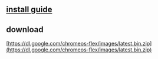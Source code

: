 

## [install guide](https://support.google.com/chromeosflex/answer/11541904?hl=en&ref_topic=11551271&sjid=8090773319957588820-NA)

## download 
[https://dl.google.com/chromeos-flex/images/latest.bin.zip](https://dl.google.com/chromeos-flex/images/latest.bin.zip)

